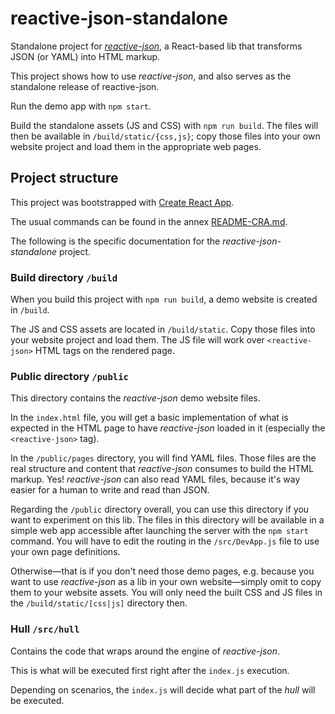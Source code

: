 # reactive-json-standalone

Standalone project for *[reactive-json](https://bitbucket.org/ea-lab/reactive-json)*,
a React-based lib that transforms JSON (or YAML) into HTML markup.

This project shows how to use *reactive-json*, and also serves as the
standalone release of reactive-json.

Run the demo app with `npm start`.

Build the standalone assets (JS and CSS) with `npm run build`. The files
will then be available in `/build/static/{css,js}`; copy those files into
your own website project and load them in the appropriate web pages.

## Project structure

This project was bootstrapped with [Create React App](https://github.com/facebook/create-react-app).

The usual commands can be found in the annex [README-CRA.md](README-CRA.md).

The following is the specific documentation for the *reactive-json-standalone* project.

### Build directory `/build`

When you build this project with `npm run build`, a demo website is created
in `/build`.

The JS and CSS assets are located in `/build/static`. Copy those files into
your website project and load them. The JS file will work over `<reactive-json>`
HTML tags on the rendered page.

### Public directory `/public`

This directory contains the *reactive-json* demo website files.

In the `index.html` file, you will get a basic implementation of what is expected
in the HTML page to have *reactive-json* loaded in it (especially the `<reactive-json>` tag).

In the `/public/pages` directory, you will find YAML files. Those files are the real
structure and content that *reactive-json* consumes to build the HTML markup. Yes!
*reactive-json* can also read YAML files, because it's way easier for a human to write
and read than JSON.

Regarding the `/public` directory overall, you can use this directory if you want to
experiment on this lib. The files in this directory will be available in a simple
web app accessible after launching the server with the `npm start` command.
You will have to edit the routing in the `/src/DevApp.js` file
to use your own page definitions.

Otherwise—that is if you don't need those demo pages, e.g. because you want to use
*reactive-json* as a lib in your own website—simply omit to copy them to your website
assets. You will only need the built CSS and JS files in the `/build/static/[css|js]` directory then.

### Hull `/src/hull`

Contains the code that wraps around the engine of *reactive-json*.

This is what will be executed first right after the `index.js` execution.

Depending on scenarios, the `index.js` will decide what part of the *hull*
will be executed.
